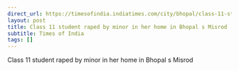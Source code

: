 ```yaml
---
direct_url: https://timesofindia.indiatimes.com/city/bhopal/class-11-student-raped-by-minor-in-her-home-in-misrod/articleshow/112598369.cms
layout: post
title: Class 11 student raped by minor in her home in Bhopal s Misrod
subtitle: Times of India
tags: []
---
```


Class 11 student raped by minor in her home in Bhopal s Misrod
